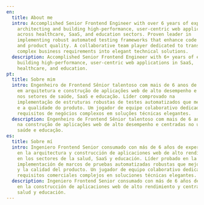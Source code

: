 ```yaml
---
en:
  title: About me
  intro: Accomplished Senior Frontend Engineer with over 6 years of experience
    architecting and building high-performance, user-centric web applications
    across healthcare, SaaS, and education sectors. Proven leader in
    implementing robust automated testing frameworks that enhance code stability
    and product quality. A collaborative team player dedicated to translating
    complex business requirements into elegant technical solutions.
  description: Accomplished Senior Frontend Engineer with 6+ years of experience
    building high-performance, user-centric web applications in SaaS,
    healthcare, and education.
pt:
  title: Sobre mim
  intro: Engenheiro de Frontend Sênior talentoso com mais de 6 anos de experiência
    em arquitetura e construção de aplicações web de alto desempenho e centradas no usuário
    nos setores de saúde, SaaS e educação. Líder comprovado na
    implementação de estruturas robustas de testes automatizados que melhoram a estabilidade do código
    e a qualidade do produto. Um jogador de equipe colaborativo dedicado a traduzir
    requisitos de negócios complexos em soluções técnicas elegantes.
  description: Engenheiro de Frontend Sênior talentoso com mais de 6 anos de experiência
    na construção de aplicações web de alto desempenho e centradas no usuário em SaaS,
    saúde e educação.
es:
  title: Sobre mí
  intro: Ingeniero Frontend Senior consumado con más de 6 años de experiencia
    en la arquitectura y construcción de aplicaciones web de alto rendimiento y centradas en el usuario
    en los sectores de la salud, SaaS y educación. Líder probado en la
    implementación de marcos de pruebas automatizadas robustas que mejoran la estabilidad del código
    y la calidad del producto. Un jugador de equipo colaborativo dedicado a traducir
    requisitos comerciales complejos en soluciones técnicas elegantes.
  description: Ingeniero Frontend Senior consumado con más de 6 años de experiencia
    en la construcción de aplicaciones web de alto rendimiento y centradas en el usuario en SaaS,
    salud y educación.
---
```


